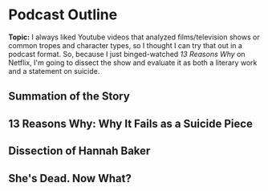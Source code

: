 # Podcast Outline
**Topic:** I always liked Youtube videos that analyzed films/television shows or common tropes and character types, so I thought I can try that out in a podcast format. So, because I just binged-watched *13 Reasons Why* on Netflix, I'm going to dissect the show and evaluate it as both a literary work and a statement on suicide.

## Summation of the Story

## 13 Reasons Why: Why It Fails as a Suicide Piece

## Dissection of Hannah Baker

## 

## She's Dead. Now What?